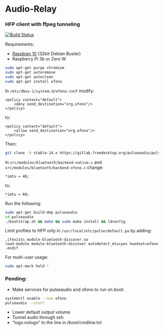 # Audio-Relay

### HFP client with ffpeg tunneling

[![Build Status](https://travis-ci.org/joemccann/dillinger.svg?branch=master)](https://github.com/scripting-drafts/Audio-Relay/)

Requirements:
 - [Raspbian 10](https://downloads.raspberrypi.org/raspbian/images/raspbian-2020-02-14/2020-02-13-raspbian-buster.zip) (32bit Debian Buster)
 - Raspberry Pi 3b or Zero W 

```sh
sudo apt-get purge chromium
sudo apt-get autoremove
sudo apt-get autoclean
sudo apt-get install ofono
```

In `/etc/dbus-1/system.d/ofono.conf` modify:

    <policy context="default">
        <deny send_destination="org.ofono"/>
    </policy>

to:

    <policy context="default">
        <allow send_destination="org.ofono"/>
    </policy>

Then:
```sh
git clone -b stable-14.x https://gitlab.freedesktop.org/pulseaudio/pulseaudio.git
```

In `src/modules/bluetooth/backend-native.c` and `src/modules/bluetooth/backend-ofono.c` change:
    
    *imtu = 48;
    
to:
    
    *imtu = 60;

Run the following:
```sh
sudo apt-get build-dep pulseaudio
cd pulseaudio
./bootstrap.sh && make && sudo make install && ldconfig
```

Limit profiles to HFP only in `/usr/local/etc/pulse/default.pa` by adding:

    .ifexists module-bluetooth-discover.so
    load-module module-bluetooth-discover autodetect_mtu=yes headset=ofono
    .endif

For multi-user usage:
```sh
sudo apt-mark hold *
```

### Pending:
 - Make services for pulseaudio and ofono to run on boot:
```sh
systemctl enable --now ofono
pulseaudio --start
```
 - Lower default output volume
 - Tunnel audio through ssh
 - "logo.nologo" to the line in /boot/cmdline.txt
